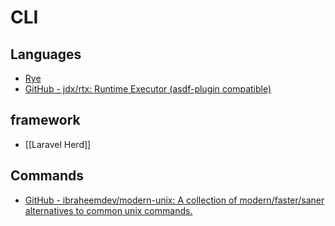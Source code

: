 # CLI
## Languages
- [Rye](https://rye-up.com/)
- [GitHub - jdx/rtx: Runtime Executor (asdf-plugin compatible)](https://github.com/jdx/rtx)

## framework
- [[Laravel Herd]]

## Commands
- [GitHub - ibraheemdev/modern-unix: A collection of modern/faster/saner alternatives to common unix commands.](https://github.com/ibraheemdev/modern-unix)